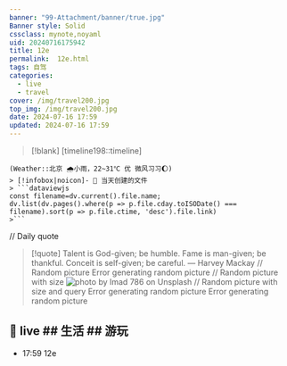 ```yaml
---
banner: "99-Attachment/banner/true.jpg"
Banner style: Solid
cssclass: mynote,noyaml
uid: 20240716175942 
title: 12e
permalink:  12e.html
tags: 自驾
categories:
  - live
  - travel
cover: /img/travel200.jpg
top_img: /img/travel200.jpg
date: 2024-07-16 17:59
updated: 2024-07-16 17:59
---
```

> [!blank] 
> [timeline198::timeline]
```ad-flex
(Weather::北京 🌧小雨，22~31℃ 优 微风习习🌔)
> [!infobox|noicon]- 🔖 当天创建的文件
> ```dataviewjs 
const filename=dv.current().file.name;
dv.list(dv.pages().where(p => p.file.cday.toISODate() === filename).sort(p => p.file.ctime, 'desc').file.link) 
>```
```


// Daily quote
> [!quote] Talent is God-given; be humble. Fame is man-given; be thankful. Conceit is self-given; be careful.
> — Harvey Mackay
// Random picture
Error generating random picture
// Random picture with size
![photo by Imad 786 on Unsplash](https://images.unsplash.com/photo-1719384980462-77a52471b760?crop=entropy&cs=srgb&fm=jpg&ixid=M3wzNjM5Nzd8MHwxfHJhbmRvbXx8fHx8fHx8fDE3MjExMjQwMDV8&ixlib=rb-4.0.3&q=85&w=200&h=200)
// Random picture with size and query
Error generating random picture
Error generating random picture

## 🌈 live ## 生活 ## 游玩
- 17:59 12e